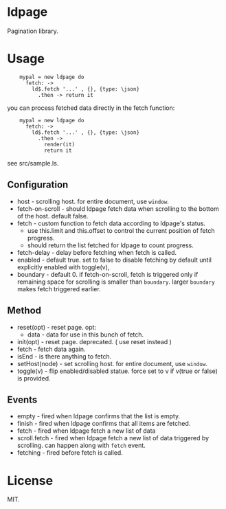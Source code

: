 # ldpage

Pagination library.


# Usage

```
    mypal = new ldpage do
      fetch: ->
        ld$.fetch '...' , {}, {type: \json}
          .then -> return it
```

you can process fetched data directly in the fetch function:

```
    mypal = new ldpage do
      fetch: ->
        ld$.fetch '...' , {}, {type: \json}
          .then ->
            render(it)
            return it
```

see src/sample.ls.


## Configuration

 * host - scrolling host. for entire document, use `window`.
 * fetch-on-scroll - should ldpage fetch data when scrolling to the bottom of the host. default false.
 * fetch - custom function to fetch data according to ldpage's status.
   - use this.limit and this.offset to control the current position of fetch progress.
   - should return the list fetched for ldpage to count progress.
 * fetch-delay - delay before fetching when fetch is called.
 * enabled - default true. set to false to disable fetching by default until explicitly enabled with toggle(v),
 * boundary - default 0. if fetch-on-scroll, fetch is triggered only if remaining space for scrolling is smaller than `boundary`. larger `boundary` makes fetch triggered earlier.


## Method

 * reset(opt) - reset page. opt:
   - data - data for use in this bunch of fetch.
 * init(opt) - reset page. deprecated. ( use reset instead )
 * fetch - fetch data again.
 * isEnd - is there anything to fetch.
 * setHost(node) - set scrolling host. for entire document, use `window`.
 * toggle(v) - flip enabled/disabled statue. force set to v if v(true or false) is provided.


## Events

 * empty - fired when ldpage confirms that the list is empty.
 * finish - fired when ldpage confirms that all items are fetched.
 * fetch - fired when ldpage fetch a new list of data
 * scroll.fetch - fired when ldpage fetch a new list of data triggered by scrolling. can happen along with `fetch` event.
 * fetching - fired before fetch is called.

# License

MIT.
